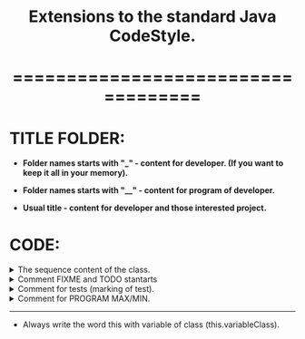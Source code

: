 <center><h1>Extensions to the standard Java CodeStyle.</h1></center>
<center><h1>===================================</h1></center>


# TITLE FOLDER:
* **Folder names starts with "_" - content for developer. (If you want to keep it all in your memory).** 
* **Folder names starts with "__" - content for program of developer.**

* **Usual title - content for developer and those interested project.**




# CODE:
<details><summary>The sequence content of the class.</summary><ul>

<li>(1) Variable</li>
<li>(2) Public methods (with the exeption of Getter and Setter).</li>
<details><summary>(3) Private methods.</summary>

+ marking
<ul>

```
//==== <start> <Private_Methods> =======================================================================
//==== <end> <Private_Methods> =========================================================================
```
</ul></details>



<details><summary>(4) Getter and Setter are written at the end of class.</summary>

+ because:
    - The privacy of the field and its purpose can tell whether there is a getter and a setter.
    - Getter and setter are searched for by text search.
+ marking
<ul>

```
//==== <start> <Getter_and_Setter> ==================================================
//==== <end> <Getter_and_Setter> ==================================================
```


</ul></ul></details>


</details>















<details><summary>Comment FIXME and TODO stantarts</summary><ul>
The text before the separator "--" is used in the code.

```
//FIXME CRITICAL
//FIXME FORMALITY  -- (Optional, because it is too simple. Exclusively for beauty).
//FIXME IMITATION
//FIXME REALISED
//FIXME TEST FAILED


//TODO REALISED
//TODO PROGRAM
```

</ul></details>






<details><summary>Comment for tests (marking of test).</summary><ul>
The text before the separator "--" is used in the code.

```
//==== <start> <assertTrue> ====================
//==== <end> <assertTrue> ====================


//==== <start> <assertFalse> ====================
//==== <end> <assertFalse> ====================
```

</ul></details>






<details><summary>Comment for PROGRAM MAX/MIN.</summary><ul>
The text before the separator "--" is used in the code.

```
# /*
    PROGRAM MIN:

    PROGRAM MAX:

    PROGRAM MAX (LEVEL 2):
*/# 
```

</ul></details>



____________________________________________

* Always write the word this with variable of class (this.variableClass).




